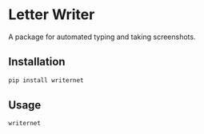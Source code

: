 # Letter Writer

A package for automated typing and taking screenshots.

## Installation

```bash
pip install writernet
```

## Usage

```bash
writernet
```